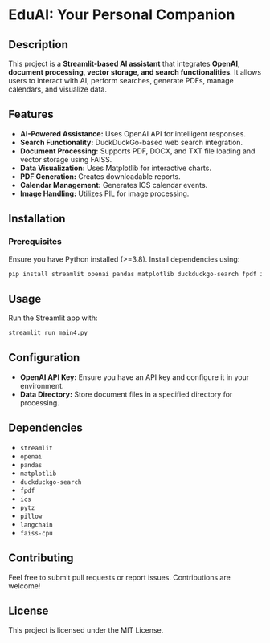 # EduAI: Your Personal Companion

## Description
This project is a **Streamlit-based AI assistant** that integrates **OpenAI, document processing, vector storage, and search functionalities**. It allows users to interact with AI, perform searches, generate PDFs, manage calendars, and visualize data.

## Features
- **AI-Powered Assistance:** Uses OpenAI API for intelligent responses.
- **Search Functionality:** DuckDuckGo-based web search integration.
- **Document Processing:** Supports PDF, DOCX, and TXT file loading and vector storage using FAISS.
- **Data Visualization:** Uses Matplotlib for interactive charts.
- **PDF Generation:** Creates downloadable reports.
- **Calendar Management:** Generates ICS calendar events.
- **Image Handling:** Utilizes PIL for image processing.

## Installation
### Prerequisites
Ensure you have Python installed (>=3.8). Install dependencies using:

```sh
pip install streamlit openai pandas matplotlib duckduckgo-search fpdf ics pytz pillow langchain faiss-cpu
```

## Usage
Run the Streamlit app with:

```sh
streamlit run main4.py
```

## Configuration
- **OpenAI API Key:** Ensure you have an API key and configure it in your environment.
- **Data Directory:** Store document files in a specified directory for processing.

## Dependencies
- `streamlit`
- `openai`
- `pandas`
- `matplotlib`
- `duckduckgo-search`
- `fpdf`
- `ics`
- `pytz`
- `pillow`
- `langchain`
- `faiss-cpu`

## Contributing
Feel free to submit pull requests or report issues. Contributions are welcome!

## License
This project is licensed under the MIT License.
